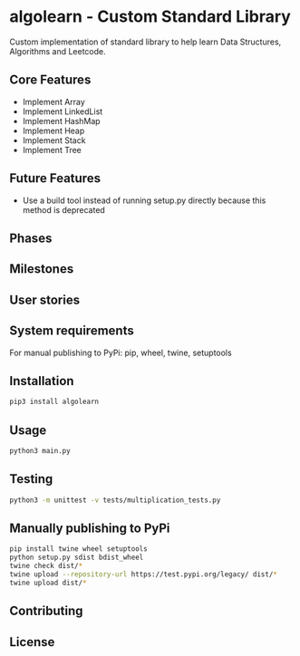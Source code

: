 # algolearn - Custom Standard Library

Custom implementation of standard library to help learn Data Structures, Algorithms and Leetcode.

## Core Features

- Implement Array
- Implement LinkedList
- Implement HashMap
- Implement Heap
- Implement Stack
- Implement Tree

## Future Features

- Use a build tool instead of running setup.py directly because this method is deprecated

## Phases

## Milestones

## User stories

## System requirements

For manual publishing to PyPi: pip, wheel, twine, setuptools

## Installation

```bash
pip3 install algolearn
```

## Usage

```bash
python3 main.py
```

## Testing

```bash
python3 -m unittest -v tests/multiplication_tests.py
```

## Manually publishing to PyPi

```bash
pip install twine wheel setuptools
python setup.py sdist bdist_wheel
twine check dist/*
twine upload --repository-url https://test.pypi.org/legacy/ dist/*
twine upload dist/*
```

## Contributing

## License
